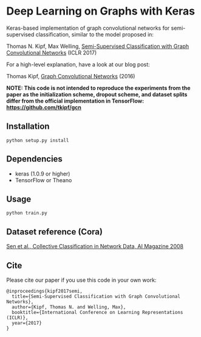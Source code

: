 Deep Learning on Graphs with Keras
====

Keras-based implementation of graph convolutional networks for semi-supervised classification, similar to the model proposed in: 

Thomas N. Kipf, Max Welling, [Semi-Supervised Classification with Graph Convolutional Networks](http://arxiv.org/abs/1609.02907) (ICLR 2017)

For a high-level explanation, have a look at our blog post:

Thomas Kipf, [Graph Convolutional Networks](http://tkipf.github.io/graph-convolutional-networks/) (2016)

**NOTE: This code is not intended to reproduce the experiments from the paper as the initialization scheme, dropout scheme, and dataset splits differ from the official implementation in TensorFlow: https://github.com/tkipf/gcn**

Installation
------------

```python setup.py install```

Dependencies
-----

  * keras (1.0.9 or higher)
  * TensorFlow or Theano

Usage
-----

```python train.py```

Dataset reference (Cora)
----------

[Sen et al., Collective Classification in Network Data, AI Magazine 2008](http://linqs.cs.umd.edu/projects/projects/lbc/)


## Cite

Please cite our paper if you use this code in your own work:

```
@inproceedings{kipf2017semi,
  title={Semi-Supervised Classification with Graph Convolutional Networks},
  author={Kipf, Thomas N. and Welling, Max},
  booktitle={International Conference on Learning Representations (ICLR)},
  year={2017}
}
```
